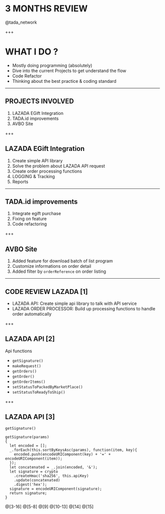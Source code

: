 # 3 MONTHS REVIEW
@tada_network

+++
# WHAT I DO ?
- Mostly doing programming (absolutely)
- Dive into the current Projects to get understand the flow
- Code Refactor
- Thinking about the best practice & coding standard

---
## PROJECTS INVOLVED
1. LAZADA EGift Integration
2. TADA.id improvements
3. AVBO Site

+++
## LAZADA EGift Integration
1. Create simple API library
2. Solve the problem about LAZADA API request
3. Create order processing functions 
4. LOGGING & Tracking
5. Reports

---
## TADA.id improvements
1. Integrate egift purchase
2. Fixing on feature
3. Code refactoring

+++
## AVBO Site
1. Added feature for download batch of list program
2. Customize informations on order detail
3. Added filter by `orderReference` on order listing

---
## CODE REVIEW LAZADA [1]
- LAZADA API: Create simple api library to talk with API service
- LAZADA ORDER PROCESSOR: Build up processing functions to handle order automatically

+++
## LAZADA API [2]
Api functions
- `getSignature()`
- `makeRequest()`
- `getOrders()`
- `getOrder()`
- `getOrderItems()`
- `setStatusToPackedByMarketPlace()`
- `setStatusToReadyToShip()`

+++
## LAZADA API [3]

`getSignature()`

```
getSignature(params)
{
  let encoded = [];
  _.forEach(this.sortByKeysAsc(params), function(item, key){
    encoded.push(encodeURIComponent(key) + '=' + encodeURIComponent(item));
  });
  let concatenated = _.join(encoded, '&');
  let signature = crypto
    .createHmac('sha256', this.apiKey)
    .update(concatenated)
    .digest('hex');
  signature = encodeURIComponent(signature);
  return signature;
}
```
@[3-16]
@[5-8]
@[9]
@[10-13]
@[14]
@[15]